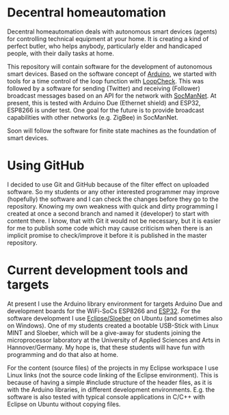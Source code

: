 # Decentral homeautomation
Decentral homeautomation deals with autonomous smart devices (agents) for controlling technical equipment at your home. 
It is creating a kind of perfect butler, who helps anybody, particularly elder and handicaped people, 
with their daily tasks at home. 

This repository will contain software for the development of autonomous smart devices. Based on the software concept of [Arduino](https://www.arduino.cc/), we started with tools for a time control of the loop function with [LoopCheck](https://github.com/RobertPatzke/homeautomation/tree/developer/libraries/LoopCheck). This was followed by a software for sending (Twitter) and receiving (Follower) broadcast messages based on an API for the network with [SocManNet](https://github.com/RobertPatzke/homeautomation/tree/developer/libraries/SocManNet). At present, this is tested with Arduino Due (Ethernet shield) and ESP32, ESP8266 is under test. One goal for the future is to provide broadcast capabilities with other networks (e.g. ZigBee) in SocManNet.

Soon will follow the software for finite state machines as the foundation of smart devices.

# Using GitHub
I decided to use Git and GitHub because of the filter effect on uploaded software. 
So my students or any other interested programmer may improve (hopefully) the software 
and I can check the changes before they go to the repository.
Knowing my own weakness with quick and dirty programming I created at once a second branch and named it {developer} 
to start with content there. 
I know, that with Git it would not be necessary, but it is easier for me to publish some code 
which may cause criticism when there is an implicit promise to check/improve it 
before it is published in the master repository.

# Current development tools and targets
At present I use the Arduino library environment for targets Arduino Due and development boards 
for the WiFi-SoCs ESP8266 and [ESP32](https://github.com/espressif/arduino-esp32). 
For the software development I use [Eclipse/Sloeber](http://eclipse.baeyens.it/) on Ubuntu (and sometimes also on Windows). 
One of my students created a bootable USB-Stick with Linux MINT and Sloeber, 
which will be a give-away for students joining the microprocessor laboratory at the University of 
Applied Sciences and Arts in Hannover/Germany. 
My hope is, that these students will have fun with programming and do that also at home.

For the content (source files) of the projects in my Eclipse workspace I use Linux links (not the source code linking of the Eclipse environment). This is because of having a simple #include structure of the header files, as it is with the Arduino libraries, in different development environments. E.g. the software is also tested with typical console applications in C/C++ with Eclipse on Ubuntu without copying files.
